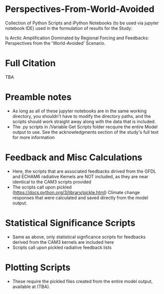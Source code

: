 # Perspectives-From-World-Avoided
Collection of Python Scripts and iPython Notebooks (to be used via jupyter notebook IDE) used in the formulation of results for the Study:

Is Arctic Amplification Dominated by Regional Forcing and Feedbacks: Perspectives from the 'World-Avoided' Scenario.

# Full Citation

TBA

# Preamble notes
- As long as all of these jupyter notebooks are in the same working directory, you shouldn't have to modify the directory paths, and the scripts should work straight away along with the data that is included.
- The .py scripts in /Variable Get Scripts folder recquire the entire Model output to use. See the acknowledgments section of the study's full text for more information


# Feedback and Misc Calculations
- Here, the scripts that are associated feedbacks dirived from the GFDL and ECHAM6 radiative Kernels are NOT included, as they are near identical to the CAM3 scripts provided
- The scripts call upon pickled (https://docs.python.org/3/library/pickle.html) Climate change responses that were calculated and saved directly from the model output.

# Statistical Significance Scripts
- Same as above, only statistical signficance scripts for feedbacks derived from the CAM3 kernels are included here
- Scripts call upon pickled radiative feedback lists

# Plotting Scripts
- These require the pickled files created from the entire model output, available at (TBA).
